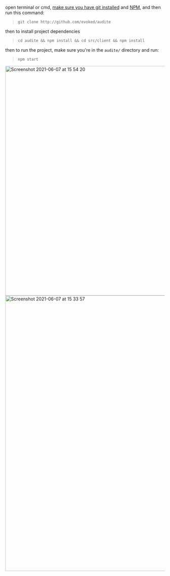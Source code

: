 open terminal or cmd, [make sure you have git installed](https://git-scm.com/book/en/v2/Getting-Started-Installing-Git) and [NPM](https://nodejs.org/en/download/), and then run this command:
> `git clone http://github.com/evoked/audite`

then to install project dependencies

> `cd audite && npm install && cd src/client && npm install`

then to run the project, make sure you're in the `audite/` directory and run:

> `npm start`


<img width="725" alt="Screenshot 2021-06-07 at 15 54 20" src="https://user-images.githubusercontent.com/74024660/121029311-c8122e80-c7a8-11eb-8e40-ca75b328afc2.png">
<img width="870" alt="Screenshot 2021-06-07 at 15 33 57" src="https://user-images.githubusercontent.com/74024660/121029330-cb0d1f00-c7a8-11eb-8e44-2367e6d77c42.png">

